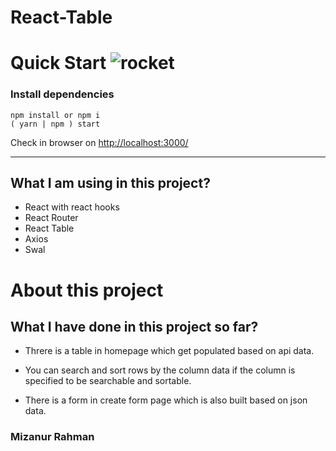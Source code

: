 # React-Table

# Quick Start ![rocket](https://github.githubassets.com/images/icons/emoji/unicode/1f680.png)

### Install dependencies

    npm install or npm i
    ( yarn | npm ) start

Check in browser on [http://localhost:3000/](http://localhost:3000/)

---

## What I am using in this project?

- React with react hooks
- React Router
- React Table
- Axios
- Swal


# About this project

## What I have done in this project so far?

- Threre is a table in homepage which get populated based on api data.

- You can search and sort rows by the column data if the column is specified to be searchable and sortable.

- There is a form in create form page which is also built based on json data.

### Mizanur Rahman


